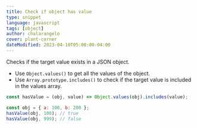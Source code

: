 ```yaml
---
title: Check if object has value
type: snippet
language: javascript
tags: [object]
author: chalarangelo
cover: plant-corner
dateModified: 2023-04-10T05:00:00-04:00
---
```


Checks if the target value exists in a JSON object.

- Use `Object.values()` to get all the values of the object.
- Use `Array.prototype.includes()` to check if the target value is included in the values array.

```js
const hasValue = (obj, value) => Object.values(obj).includes(value);
```

```js
const obj = { a: 100, b: 200 };
hasValue(obj, 100); // true
hasValue(obj, 999); // false
```
